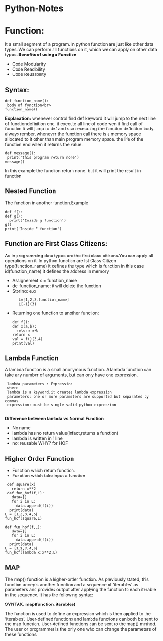 # Python-Notes


# Function: 
 It a small segment of a program. In python function are just like other data types. We can perform all functions on it, which we can apply on other data types.
 **Benefits of using a Function**
  - Code Modularity
  - Code Readibility
  - Code Reusability 
## **Syntax:**
```
def function_name():
 body of fynction<br>
function_name()
```
**Explanation:**
  whenever control find def keyword it will jump to the next line of functiondefinition end. it execute all line of code wen it find call of function it will jump to def and start executing the function definition body.
  always rember, whenever the function call there is a memory space allocated to it other than main program memory space. the life of the function end when it returns the value.
 ```
def message():
  print('this program return none')
 message()
 ```
 In this example the function return none. but it will print the result in function


## Nested Function
 The function in another function.Example
 ```
def f():
 def g():
   print('Inside g function')
 g()
 print('Inside F function')
```
## **Function are First Class Citizens:**
 As in programming data types are the first class citizens.You can apply all operations on it. In python function are Ist Class Citizen<br>type(function_name) it defines the type which is function in this case <br>id(function_name) it defines the address in memory
 
- Assignement x = function_name
- del function_name: it will delete the function
- Storing: e.g 
  ```
     L=[1,2,3,function_name]
     L[-1](3)
   ```
- Returning one function to another function:
  ```
  def f():
  def x(a,b):
    return a+b
  return x 
  val = f()(3,4)
  print(val)
  ```

## Lambda Function

A lambda function is a small anonymous function. A lambda function can take any number of arguments, but can only have one expression.
```
 lambda parameters : Expression
 where 
 lambda is a keyword,it creates lambda expression
 parameters: one or more parameters are supported but separated by commas
 expression: must be single valid python expression
 
```
**Difference between lambda vs Normal Function**
- No name
- lambda has no return value(infact,returns a function)
- lambda is written in 1 line
- not reusable
WHY?
for HOF
## Higher Order Function
 - Function which return function. 
 - Function which take input a function
 ```
  def square(x)
    return x**2
  def fun_hof(f,L):
    data=[]
    for i in L:
      data.append(f(i))
   print(data)
 L = [1,2,3,4,5]
 fun_hof(square,L)     
 ```
 
 ```
 def fun_hof(f,L):
    data=[]
    for i in L:
      data.append(f(i))
   print(data)
 L = [1,2,3,4,5]
 fun_hof(lambda x:x**2,L)    
 
 ```
## MAP
The map() function is a higher-order function. As previously stated, this function accepts another function and a sequence of ‘iterables’ as parameters and provides output after applying the function to each iterable in the sequence. It has the following syntax:

**SYNTAX: map(function, iterables)**

The function is used to define an expression which is then applied to the ‘iterables’. User-defined functions and lambda functions can both be sent to the map function.
User-defined functions can be sent to the map() method. The user or programmer is the only one who can change the parameters of these functions.
